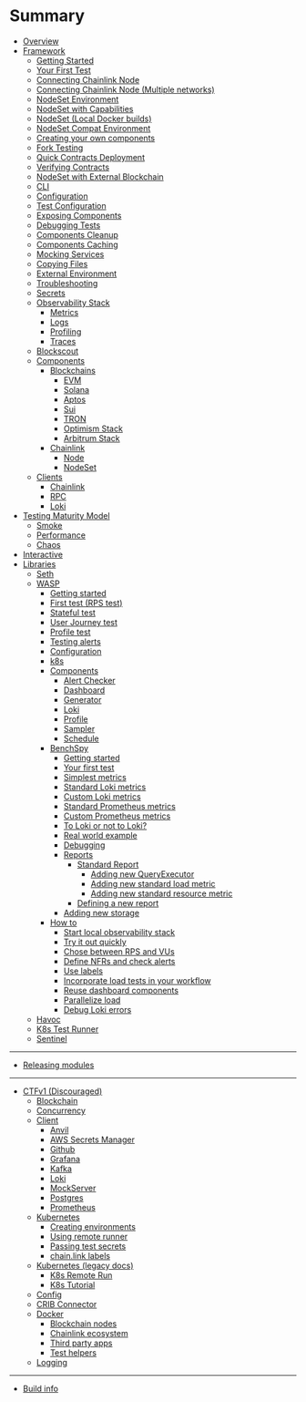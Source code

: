 # Summary

- [Overview](./overview.md)
- [Framework](./framework/overview.md)
  - [Getting Started](./framework/getting_started.md)
  - [Your First Test](./framework/first_test.md)
  - [Connecting Chainlink Node](./framework/connecting_chainlink_node.md)
  - [Connecting Chainlink Node (Multiple networks)]()
  - [NodeSet Environment](./framework/nodeset_environment.md)
  - [NodeSet with Capabilities](./framework/nodeset_capabilities.md)
  - [NodeSet (Local Docker builds)](./framework/nodeset_docker_rebuild.md)
  - [NodeSet Compat Environment](./framework/nodeset_compatibility.md)
  - [Creating your own components](./developing/developing_components.md)
  - [Fork Testing](./framework/fork.md)
  - [Quick Contracts Deployment](./framework/quick_deployment.md)
  - [Verifying Contracts](./framework/verify.md)
  - [NodeSet with External Blockchain]()
  - [CLI](./framework/cli.md)
  - [Configuration](./framework/configuration.md)
  - [Test Configuration](./framework/test_configuration_overrides.md)
  - [Exposing Components](framework/components/state.md)
  - [Debugging Tests](framework/components/debug.md)
  - [Components Cleanup](framework/components/cleanup.md)
  - [Components Caching](framework/components/caching.md)
  - [Mocking Services](framework/components/mocking.md)
  - [Copying Files](framework/copying_files.md)
  - [External Environment](framework/components/external.md)
  - [Troubleshooting](framework/components/troubleshooting.md)
  - [Secrets]()
  - [Observability Stack](framework/observability/observability_stack.md)
    - [Metrics](framework/observability/metrics.md)
    - [Logs](framework/observability/logs.md)
    - [Profiling](framework/observability/profiling.md)
    - [Traces]()
  - [Blockscout](framework/observability/blockscout.md)
  - [Components](framework/components/overview.md)
    - [Blockchains](framework/components/blockchains/overview.md)
      - [EVM](framework/components/blockchains/evm.md)
      - [Solana](framework/components/blockchains/solana.md)
      - [Aptos](framework/components/blockchains/aptos.md)
      - [Sui](framework/components/blockchains/sui.md)
      - [TRON](framework/components/blockchains/tron.md)
      - [Optimism Stack]()
      - [Arbitrum Stack]()
    - [Chainlink](framework/components/chainlink.md)
      - [Node](framework/components/chainlink/node.md)
      - [NodeSet](framework/components/chainlink/nodeset.md)
  - [Clients]()
    - [Chainlink]()
    - [RPC]()
    - [Loki]()
- [Testing Maturity Model](framework/testing.md)
  - [Smoke]()
  - [Performance]()
  - [Chaos]()
- [Interactive](framework/interactive.md)
- [Libraries](./libraries.md)
  - [Seth](./libs/seth.md)
  - [WASP](./libs/wasp/overview.md)
    - [Getting started](./libs/wasp/getting_started.md)
    - [First test (RPS test)](./libs/wasp/first_test.md)
    - [Stateful test](./libs/wasp/stateful_test.md)
    - [User Journey test](./libs/wasp/user_journey_test.md)
    - [Profile test](./libs/wasp/profile_test.md)
    - [Testing alerts]()
    - [Configuration](./libs/wasp/configuration.md)
    - [k8s](./libs/wasp/k8s.md)
    - [Components](./libs/wasp/components/overview.md)
      - [Alert Checker]()
      - [Dashboard](./libs/wasp/components/dashboard.md)
      - [Generator](./libs/wasp/components/generator.md)
      - [Loki](./libs/wasp/components/loki.md)
      - [Profile](./libs/wasp/components/profile.md)
      - [Sampler](./libs/wasp/components/sampler.md)
      - [Schedule](./libs/wasp/components/schedule.md)
    - [BenchSpy](./libs/wasp/benchspy/overview.md)
      - [Getting started](./libs/wasp/benchspy/getting_started.md)
      - [Your first test](./libs/wasp/benchspy/first_test.md)
      - [Simplest metrics](./libs/wasp/benchspy/simplest_metrics.md)
      - [Standard Loki metrics](./libs/wasp/benchspy/loki_std.md)
      - [Custom Loki metrics](./libs/wasp/benchspy/loki_custom.md)
      - [Standard Prometheus metrics](./libs/wasp/benchspy/prometheus_std.md)
      - [Custom Prometheus metrics](./libs/wasp/benchspy/prometheus_custom.md)
      - [To Loki or not to Loki?](./libs/wasp/benchspy/loki_dillema.md)
      - [Real world example](./libs/wasp/benchspy/real_world.md)
      - [Debugging](./libs/wasp/benchspy/debugging.md)
      - [Reports](./libs/wasp/benchspy/reports/overview.md)
        - [Standard Report](./libs/wasp/benchspy/reports/standard_report.md)
          - [Adding new QueryExecutor](./libs/wasp/benchspy/reports/new_executor.md)
          - [Adding new standard load metric]()
          - [Adding new standard resource metric]()
        - [Defining a new report](./libs/wasp/benchspy/reports/new_report.md)
      - [Adding new storage]()
    - [How to](./libs/wasp/how-to/overview.md)
      - [Start local observability stack](./libs/wasp/how-to/start_local_observability_stack.md)
      - [Try it out quickly](./libs/wasp/how-to/run_included_tests.md)
      - [Chose between RPS and VUs](./libs/wasp/how-to/chose_rps_vu.md)
      - [Define NFRs and check alerts](./libs/wasp/how-to/define_nfr_check_alerts.md)
      - [Use labels](./libs/wasp/how-to/use_labels.md)
      - [Incorporate load tests in your workflow](./libs/wasp/how-to/incorporate_load_tests.md)
      - [Reuse dashboard components](./libs/wasp/how-to/reuse_dashboard_components.md)
      - [Parallelize load](./libs/wasp/how-to/parallelise_load.md)
      - [Debug Loki errors](./libs/wasp/how-to/debug_loki_errors.md)
  - [Havoc](./libs/havoc.md)
  - [K8s Test Runner](k8s-test-runner/k8s-test-runner.md)
  - [Sentinel](./libs/sentinel.md)

---

- [Releasing modules](releasing_modules.md)

---

- [CTFv1 (Discouraged)](lib.md)
  - [Blockchain](lib/blockchain.md)
  - [Concurrency](lib/concurrency.md)
  - [Client](lib/client.md)
    - [Anvil]()
    - [AWS Secrets Manager](lib/client/aws_secrets_manager.md)
    - [Github](lib/client/github.md)
    - [Grafana](lib/client/grafana.md)
    - [Kafka](lib/client/kafka.md)
    - [Loki](lib/client/loki.md)
    - [MockServer](lib/client/mockserver.md)
    - [Postgres](lib/client/postgres.md)
    - [Prometheus](lib/client/prometheus.md)
  - [Kubernetes](lib/k8s_new/overview.md)
    - [Creating environments](lib/k8s_new/environments.md)
    - [Using remote runner](lib/k8s_new/remote_runner.md)
    - [Passing test secrets](lib/k8s_new/test_secrets.md)
    - [chain.link labels](lib/k8s/labels.md)
  - [Kubernetes (legacy docs)](lib/k8s/KUBERNETES.md)
    - [K8s Remote Run](lib/k8s/REMOTE_RUN.md)
    - [K8s Tutorial](lib/k8s/TUTORIAL.md)
  - [Config](lib/config/config.md)
  - [CRIB Connector](lib/crib.md)
  - [Docker](lib/docker/overview.md)
    - [Blockchain nodes](lib/docker/blockchain_nodes.md)
    - [Chainlink ecosystem](lib/docker/chainlink_ecosystem.md)
    - [Third party apps]()
    - [Test helpers](lib/docker/test_helpers.md)
  - [Logging](lib/logging.md)

---

- [Build info](build_info.md)

